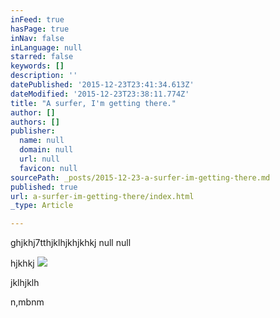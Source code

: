 ```yaml
---
inFeed: true
hasPage: true
inNav: false
inLanguage: null
starred: false
keywords: []
description: ''
datePublished: '2015-12-23T23:41:34.613Z'
dateModified: '2015-12-23T23:38:11.774Z'
title: "A surfer, I'm getting there."
author: []
authors: []
publisher:
  name: null
  domain: null
  url: null
  favicon: null
sourcePath: _posts/2015-12-23-a-surfer-im-getting-there.md
published: true
url: a-surfer-im-getting-there/index.html
_type: Article

---
```

ghjkhj7tthjklhjkhjkhkj
null
null

hjkhkj
![](https://the-grid-user-content.s3-us-west-2.amazonaws.com/748cfd0f-002f-4c72-b0f0-7b0db872e8aa.jpg)

jklhjklh

n,mbnm